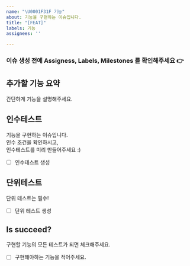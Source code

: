 ```yaml
---
name: "\U0001F31F 기능"
about: 기능을 구현하는 이슈입니다.
title: "[FEAT]"
labels: 기능
assignees: ''

---
```


### 이슈 생성 전에 Assigness, Labels, Milestones 를 확인해주세요 👉
## 추가할 기능 요약
간단하게 기능을 설명해주세요.  

## 인수테스트
기능을 구현하는 이슈입니다.  
인수 조건을 확인하시고,  
인수테스트를 미리 만들어주세요 :)

- [ ] 인수테스트 생성

## 단위테스트
단위 테스트는 필수!
- [ ] 단위 테스트 생성

## Is succeed?
구현할 기능의 모든 테스트가 되면 체크해주세요.  
- [ ] 구현해야하는 기능을 적어주세요.
